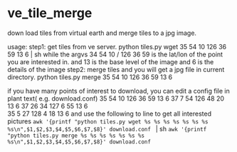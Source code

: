 # ve_tile_merge
down load tiles from virtual earth and merge tiles to a jpg image.

usage:
   step1: get tiles from ve server.
      python tiles.py wget 35 54 10 126 36 59 13 6 | sh
   while the argvs 34 54 10 / 126 36 59 is the lat/lon of the point you are interested in.
      and 13 is the base level of the image and 6 is the details of the image
   step2: merge tiles and you will get a jpg file in current directory.
     python tiles.py merge 35 54 10 126 36 59 13 6 
 
 if you have many points of interest to download, you can edit a config file in plant text( e.g. download.conf)
     35 54 10 126 36 59 13 6 
     37  7 54 126 48 20 13 6 
     37 26 34 127  6 55 13 6  
     35  5 27 128  4 18 13 6
and use the following to line to get all interested pictures
  `awk '{printf "python tiles.py wget %s %s %s %s %s %s %s %s\n",$1,$2,$3,$4,$5,$6,$7,$8}' download.conf ` | sh
  `awk '{printf "python tiles.py merge %s %s %s %s %s %s %s %s\n",$1,$2,$3,$4,$5,$6,$7,$8}' download.conf ` 
 
  
